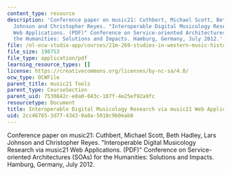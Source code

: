 ```yaml
---
content_type: resource
description: 'Conference paper on music21: Cuthbert, Michael Scott, Beth Hadley, Lars
  Johnson and Christopher Reyes. "Interoperable Digital Musicology Research via music21
  Web Applications. (PDF)" Conference on Service-oriented Architectures (SOAs) for
  the Humanities: Solutions and Impacts. Hamburg, Germany, July 2012.'
file: /ol-ocw-studio-app/courses/21m-269-studies-in-western-music-history-quantitative-and-computational-approaches-to-music-history-spring-2012/2cc467653d7743430a8a5010c9b0eab8_MIT21M_269S12_music21soa.pdf
file_size: 198753
file_type: application/pdf
learning_resource_types: []
license: https://creativecommons.org/licenses/by-nc-sa/4.0/
ocw_type: OCWFile
parent_title: music21 Tools
parent_type: CourseSection
parent_uid: 7530842c-e0a0-043c-107f-4e25ef92a9fc
resourcetype: Document
title: Interoperable Digital Musicology Research via music21 Web Applications
uid: 2cc46765-3d77-4343-0a8a-5010c9b0eab8
---
```

Conference paper on music21: Cuthbert, Michael Scott, Beth Hadley, Lars Johnson and Christopher Reyes. "Interoperable Digital Musicology Research via music21 Web Applications. (PDF)" Conference on Service-oriented Architectures (SOAs) for the Humanities: Solutions and Impacts. Hamburg, Germany, July 2012.